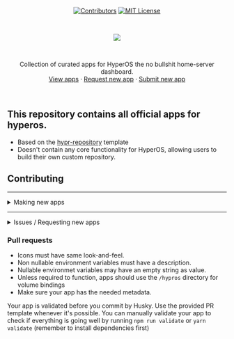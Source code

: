 <center>

<div align="center" style="text-align:center">

[![Contributors][contributors-shield]][contributors-url]
[![MIT License][license-shield]][license-url]

</div>

</center>

<br>

<p align="center">
<img src="https://i.imgur.com/wIOGyUQ.png">
</p>

<br> 


<p align="center">
    Collection of curated apps for HyperOS the no bullshit home-server dashboard.
    <br />
    <a href="https://github.com/gethyperos/apps/blob/master/index.json">View apps</a>
    ·
    <a href="https://github.com/gethyperos/apps/issues/new?assignees=nodgear&labels=App%2C+good+first+issue&template=app-request.md&title=%5BAPP%5D">Request new app</a>
    ·
    <a href="#Contributing">Submit new app</a>
</p>
<br>

## This repository contains all official apps for hyperos.

- Based on the [hypr-repository](https://github.com/getHyperOS/hypr-repository) template
- Doesn't contain any core functionality for HyperOS, allowing users to build their own custom repository.

## Contributing

---

<details>
  <summary>Making new apps</summary>
    
Fork this repository, create a new app under the `Apps` directory.<br />
Now, let's populate the folder with the files we need.


📂 yourapp<br>
└ 📝 app.json

    
This file is your entry for describing the functionality of this app.
  - It works by extending the popular `docker-compose` format.
  - Auto-completion and intelisense is provided by a json schema, almost every field has a description on hover if you need it.
  - Every file path specified is relative to itself (ex: `metadata/icons.png` = `Apps/<myappname>/icon.png`)

Your `App` property describes how the app should behave on the front-end.<br>
- The `directory` property will be automatically filled for you when running the validation script or by husky when commiting.  
- The Icon property: [click here](https://www.figma.com/file/Z2ITlEF1MDClLfaClekQ8x/HyperOS?node-id=14%3A3) To access our figma file with the icon template and many alredy-made icons.<br> Like everything else on your app, the icon path is relative to app.json.

<br />
    
📂 yourapp<br>
└ 📂 metadata<br>
   └ 📝 app.md

This file is displayed on your app page under HyperOS web interface, it should contains a more detailed description about your app and what it does

HyperOS parses some extra tags to better fit the appStore:

 - `<Gallery> </Gallery>` The gallery tag accepts multiple images as content, drawing the horizontal image slide (usually shown as first element on appstore)
 - `<Image appId="myapp" path="metadata/screenshot.jpg"/>` Image requires the appId and image path as props, path is relative to app.json
    
</details>
    
---


<details>
  <summary>Issues / Requesting new apps</summary>

Feel free to open issues requesting new apps, bare in mind the official repository has few rules that every app must fit:

- Applications directly related to porn are not allowed.
- Crypto mining related applications are not allowed, you might wanna look at [Umbrel](https://github.com/getumbrel/).

</details>
    
### Pull requests

- Icons must have same look-and-feel.
- Non nullable environment variables must have a description.
- Nullable environmet variables may have an empty string as value.
- Unless required to function, apps should use the `/hypros` directory for volume bindings
- Make sure your app has the needed metadata.


Your app is validated before you commit by Husky.
Use the provided PR template whenever it's possible.
You can manually validate your app to check if everything is going well by running `npm run validate` or `yarn validate` (remember to install dependencies first)




<!-- Markdown references -->
[contributors-shield]: https://img.shields.io/github/contributors/gethyperos/apps.svg?style=for-the-badge
[contributors-url]: https://github.com/gethyperos/apps/graphs/contributors
[license-shield]: https://img.shields.io/github/license/gethyperos/apps.svg?style=for-the-badge
[license-url]: https://github.com/gethyperos/apps/blob/master/LICENSE.txt
